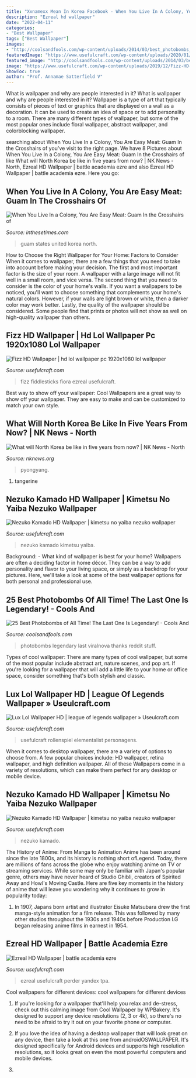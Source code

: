 ```yaml
---
title: "Xxnamexx Mean In Korea Facebook - When You Live In A Colony, You Are Easy Meat: Guam In The Crosshairs Of"
description: "Ezreal hd wallpaper"
date: "2022-04-11"
categories:
- "Best Wallpaper"
tags: ["Best Wallpaper"]
images:
- "http://coolsandfools.com/wp-content/uploads/2014/03/best_photobombs_02.jpg"
featuredImage: "https://www.usefulcraft.com/wp-content/uploads/2020/01/Nezuko-Kamado-46-scaled.jpg"
featured_image: "http://coolsandfools.com/wp-content/uploads/2014/03/best_photobombs_02.jpg"
image: "https://www.usefulcraft.com/wp-content/uploads/2019/12/Fizz-HD-Wallpaper-2.jpg"
ShowToc: true
author: "Prof. Annamae Satterfield V"
---
```



What is wallpaper and why are people interested in it?
What is wallpaper and why are people interested in it?
Wallpaper is a type of art that typically consists of pieces of text or graphics that are displayed on a wall as a decoration. It can be used to create an idea of space or to add personality to a room. There are many different types of wallpaper, but some of the most popular ones include floral wallpaper, abstract wallpaper, and colorblocking wallpaper.

	

		
searching about When You Live In a Colony, You Are Easy Meat: Guam In the Crosshairs of you've visit to the right page. We have 8 Pictures about When You Live In a Colony, You Are Easy Meat: Guam In the Crosshairs of like What will North Korea be like in five years from now? | NK News - North, Ezreal HD Wallpaper | battle academia ezre and also Ezreal HD Wallpaper | battle academia ezre. Here you go:
		
    
## When You Live In A Colony, You Are Easy Meat: Guam In The Crosshairs Of

<img loading=lazy src="https://s3.us-east-2.amazonaws.com/itt-images/_1200x630_crop_center-center_82_none/Guam_resist.jpg?mtime=1597009676" onerror="this.onerror=null;this.src='https://tse2.mm.bing.net/th?id=OIP.2qTn496q5rC0p496_T9mMQHaD4&amp;pid=15.1';" alt="When You Live In a Colony, You Are Easy Meat: Guam In the Crosshairs of">

_Source: inthesetimes.com_

>guam states united korea north. 

	

How to Choose the Right Wallpaper for Your Home: Factors to Consider
When it comes to wallpaper, there are a few things that you need to take into account before making your decision. The first and most important factor is the size of your room. A wallpaper with a large image will not fit well in a small room, and vice versa. 
The second thing that you need to consider is the color of your home's walls. If you want a wallpapers to be noticed, you'll want to choose something that complements your home's natural colors. However, if your walls are light brown or white, then a darker color may work better. 
Lastly, the quality of the wallpaper should be considered. Some people find that prints or photos will not show as well on high-quality wallpaper than others.

    
## Fizz HD Wallpaper | Hd Lol Wallpaper Pc 1920x1080 Lol Wallpaper

<img loading=lazy src="https://www.usefulcraft.com/wp-content/uploads/2019/12/Fizz-HD-Wallpaper-2.jpg" onerror="this.onerror=null;this.src='https://tse4.mm.bing.net/th?id=OIP.laccIp-Nc2VZ7S1y9u5l3AHaKL&amp;pid=15.1';" alt="Fizz HD Wallpaper | hd lol wallpaper pc 1920x1080 lol wallpaper">

_Source: usefulcraft.com_

>fizz fiddlesticks fiora ezreal usefulcraft. 

	

Best way to show off your wallpaper:
Cool Wallpapers are a great way to show off your wallpaper. They are easy to make and can be customized to match your own style.

    
## What Will North Korea Be Like In Five Years From Now? | NK News - North

<img loading=lazy src="https://www.nknews.org/wp-content/uploads/2015/08/PYONGYANG-future-nknews.jpg" onerror="this.onerror=null;this.src='https://tse2.mm.bing.net/th?id=OIP.At8IBOsQWpFqSRoNdE9QmQHaD3&amp;pid=15.1';" alt="What will North Korea be like in five years from now? | NK News - North">

_Source: nknews.org_

>pyongyang. 

	

1. tangerine 

    
## Nezuko Kamado HD Wallpaper | Kimetsu No Yaiba Nezuko Wallpaper

<img loading=lazy src="https://www.usefulcraft.com/wp-content/uploads/2020/01/Nezuko-Kamado-46-scaled.jpg" onerror="this.onerror=null;this.src='https://tse4.mm.bing.net/th?id=OIP.fNhMJIF0oKfTgB1ebVknZQHaLG&amp;pid=15.1';" alt="Nezuko Kamado HD Wallpaper | kimetsu no yaiba nezuko wallpaper">

_Source: usefulcraft.com_

>nezuko kamado kimetsu yaiba. 

	

Background: - What kind of wallpaper is best for your home?
Wallpapers are often a deciding factor in home décor. They can be a way to add personality and flavor to your living space, or simply as a backdrop for your pictures. Here, we'll take a look at some of the best wallpaper options for both personal and professional use.

    
## 25 Best Photobombs Of All Time! The Last One Is Legendary! - Cools And

<img loading=lazy src="http://coolsandfools.com/wp-content/uploads/2014/03/best_photobombs_02.jpg" onerror="this.onerror=null;this.src='https://tse2.mm.bing.net/th?id=OIP.hXwgDOwCaEsjPBsesF9KmgHaHa&amp;pid=15.1';" alt="25 Best Photobombs of All Time! The Last One Is Legendary! - Cools And">

_Source: coolsandfools.com_

>photobombs legendary last viralnova thanks reddit stuff. 

	

Types of cool wallpaper:
There are many types of cool wallpaper, but some of the most popular include abstract art, nature scenes, and pop art. If you're looking for a wallpaper that will add a little life to your home or office space, consider something that's both stylish and classic.

    
## Lux Lol Wallpaper HD | League Of Legends Wallpaper » Useulcraft.com

<img loading=lazy src="https://www.usefulcraft.com/wp-content/uploads/2019/12/lux-lol-wallpaper-hd-4.jpg" onerror="this.onerror=null;this.src='https://tse4.mm.bing.net/th?id=OIP.pIMjSGpYH5Ryw6yoZLMO7wHaKM&amp;pid=15.1';" alt="Lux Lol Wallpaper HD | league of legends wallpaper » Useulcraft.com">

_Source: usefulcraft.com_

>usefulcraft rollenspiel elementalist personagens. 

	

When it comes to desktop wallpaper, there are a variety of options to choose from. A few popular choices include: HD wallpaper, retina wallpaper, and high definition wallpaper. All of these Wallpapers come in a variety of resolutions, which can make them perfect for any desktop or mobile device. 

    
## Nezuko Kamado HD Wallpaper | Kimetsu No Yaiba Nezuko Wallpaper

<img loading=lazy src="https://www.usefulcraft.com/wp-content/uploads/2020/01/Nezuko-Kamado-17-768x980.jpg" onerror="this.onerror=null;this.src='https://tse3.mm.bing.net/th?id=OIP.MHxBCU8PGTLWXU1heWXDXgHaJc&amp;pid=15.1';" alt="Nezuko Kamado HD Wallpaper | kimetsu no yaiba nezuko wallpaper">

_Source: usefulcraft.com_

>nezuko kamado. 

	

The History of Anime: From Manga to Animation
Anime has been around since the late 1800s, and its history is nothing short ofLegend. Today, there are millions of fans across the globe who enjoy watching anime on TV or streaming services. While some may only be familiar with Japan's popular genre, others may have never heard of Studio Ghibli, creators of Spirited Away and Howl's Moving Castle. Here are five key moments in the history of anime that will leave you wondering why it continues to grow in popularity today:
1) In 1907, Japans born artist and illustrator Eisuke Matsubara drew the first manga-style animation for a film release. This was followed by many other studios throughout the 1930s and 1940s before Production I.G began releasing anime films in earnest in 1954.

    
## Ezreal HD Wallpaper | Battle Academia Ezre

<img loading=lazy src="https://www.usefulcraft.com/wp-content/uploads/2019/12/ezreal-13-1.jpg" onerror="this.onerror=null;this.src='https://tse3.mm.bing.net/th?id=OIP.sMPM487OOoDc7LpQI1AYVgHaLH&amp;pid=15.1';" alt="Ezreal HD Wallpaper | battle academia ezre">

_Source: usefulcraft.com_

>ezreal usefulcraft perder yandex tpa. 

	

Cool wallpapers for different devices:
cool wallpapers for different devices 

1. If you're looking for a wallpaper that'll help you relax and de-stress, check out this calming image from Cool Wallpaper by WPBakery. It's designed to support any device resolutions (2, 3 or 4k), so there's no need to be afraid to try it out on your favorite phone or computer.

2. If you love the idea of having a desktop wallpaper that will look great on any device, then take a look at this one from androidOSWALLPAPER. It's designed specifically for Android devices and supports high resolution resolutions, so it looks great on even the most powerful computers and mobile devices.

3.

